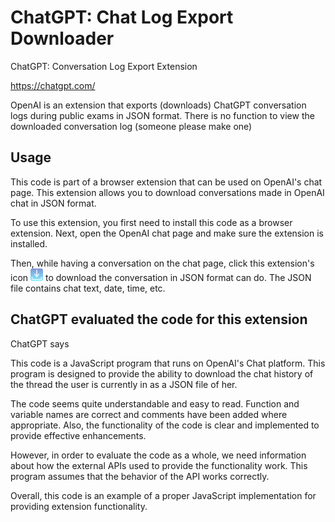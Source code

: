 # ChatGPT: Chat Log Export Downloader

ChatGPT: Conversation Log Export Extension

<https://chatgpt.com/>

OpenAI is an extension that exports (downloads) ChatGPT conversation logs during public exams in JSON format.
There is no function to view the downloaded conversation log (someone please make one)

## Usage

This code is part of a browser extension that can be used on OpenAI's chat page. This extension allows you to download conversations made in OpenAI chat in JSON format.

To use this extension, you first need to install this code as a browser extension. Next, open the OpenAI chat page and make sure the extension is installed.

Then, while having a conversation on the chat page, click this extension's icon <img src="./icons/download-icon.svg" width="20"> to download the conversation in JSON format can do. The JSON file contains chat text, date, time, etc.

## ChatGPT evaluated the code for this extension

ChatGPT says

This code is a JavaScript program that runs on OpenAI's Chat platform. This program is designed to provide the ability to download the chat history of the thread the user is currently in as a JSON file of her.

The code seems quite understandable and easy to read. Function and variable names are correct and comments have been added where appropriate. Also, the functionality of the code is clear and implemented to provide effective enhancements.

However, in order to evaluate the code as a whole, we need information about how the external APIs used to provide the functionality work. This program assumes that the behavior of the API works correctly.

Overall, this code is an example of a proper JavaScript implementation for providing extension functionality.
